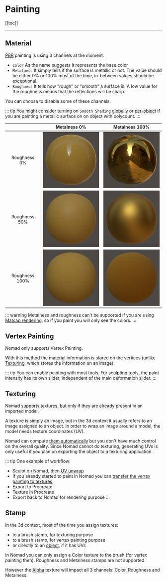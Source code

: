 # Painting

[[toc]]

---

## Material

[PBR](lighting.md#pbr) painting is using 3 channels at the moment.
- `Color` As the name suggests it represents the base color
- `Metalness` It simply tells if the surface is metallic or not. The value should be either 0% or 100% most of the time, in-between values should be exceptional.
- `Roughness` It tells how "rough" or "smooth" a surface is. A low value for the roughness means that the reflections will be sharp.

You can choose to disable some of these channels.

::: tip
You might consider turning on `Smooth Shading` [globally](settings.md#smooth-shading) or [per-object](material.md#smooth-shading) if you are painting a metallic surface on on object with polycount.
:::

<!--
| Metalness | Roughness 0%                    | Roughness 50%                    | Roughness 100%                    |
| :---:     | :---:                           |:---:                             |:---:                              |
| 0%        | ![](./images/dielectric_r0.jpg) | ![](./images/dielectric_r50.jpg) | ![](./images/dielectric_r100.jpg) |
| 100%      | ![](./images/metal_r0.jpg)      | ![](./images/metal_r50.jpg)      | ![](./images/metal_r100.jpg)      |
-->

|                | Metalness 0%                      | Metalness 100%               |
| :---:          | :---:                             |:---:                         |
| Roughness 0%   | ![](./images/dielectric_r0.jpg)   | ![](./images/metal_r0.jpg)   |
| Roughness 50%  | ![](./images/dielectric_r50.jpg)  | ![](./images/metal_r50.jpg)  |
| Roughness 100% | ![](./images/dielectric_r100.jpg) | ![](./images/metal_r100.jpg) |

::: warning
Metalness and roughness can't be supported if you are using [Matcap rendering](lighting.md#matcap), so if you paint you will only see the colors.
:::

## Vertex Painting

Nomad only supports Vertex Painting.

With this method the material information is stored on the vertices (unlike [Texturing](#texturing), which stores the information on an image).

::: tip
You can enable painting with most tools.
For sculpting tools, the paint intensity has its own slider, independent of the main deformation slider.
:::

## Texturing

Nomad supports textures, but only if they are already present in an imported model.

A texture is simply an image, but in the 3d context it usually refers to an image assigned to an object.
In order to wrap an image around a model, the model needs texture coordinates (UV).

Nomad can compute [them automatically](topology.md#uv-unwrap) but you don't have much control on the overall quality.
Since Nomad cannot do texturing, generating UVs is only useful if you plan on exporting the object to a texturing application.

::: tip
One example of workflow:
- Sculpt on Nomad, then [UV unwrap](topology.md#uv-unwrap)
- If you already started to paint in Nomad you can [transfer the vertex painting to textures](topology.md#bake-vertex-colors-to-texture)
- Export to Procreate
- Texture in Procreate
- Export back to Nomad for rendering purpose
:::

## Stamp

In the 3d context, most of the time you assign textures:
- to a brush stamp, for texturing purpose
- to a brush stamp, for vertex painting purpose
- or directly to an [object](#texturing), if it has UVs

In Nomad you can only assign a Color texture to the brush (for vertex painting then).
Roughness and Metalness stamps are not supported.

However the [Alpha](stroke.md#alpha) texture will impact all 3 channels: Color, Roughness and Metalness.
